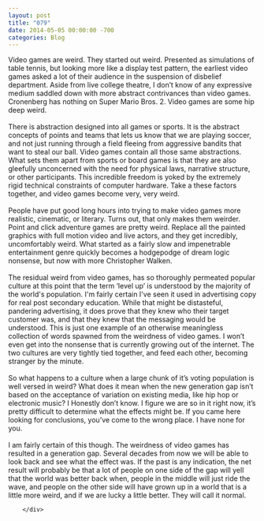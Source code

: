 ```yaml
---
layout: post
title: "079"
date: 2014-05-05 00:00:00 -700
categories: Blog
---
```


<div class="blog-content">
				<div class="paragraph" style="text-align:left;">Video games are weird. They started out weird. Presented as simulations of table tennis, but looking more like a display test pattern, the earliest video games asked a lot of their audience in the suspension of disbelief department. Aside from live college theatre, I don&rsquo;t know of any expressive medium saddled down with more abstract contrivances than video games. Cronenberg has nothing on Super Mario Bros. 2. Video games are some hip deep weird. <br><span></span><br><span></span>There is abstraction designed into all games or sports. It is the abstract concepts of points and teams that lets us know that we are playing soccer, and not just running through a field fleeing from aggressive bandits that want to steal our ball. Video games contain all those same abstractions. What sets them apart from sports or board games is that they are also gleefully unconcerned with the need for physical laws, narrative structure, or other participants. This incredible freedom is yoked by the extremely rigid technical constraints of computer hardware. Take a these factors together, and video games become very, very weird.<br><span></span><br><span></span>People have put good long hours into trying to make video games more realistic, cinematic, or literary. Turns out, that only makes them weirder. Point and click adventure games are pretty weird. Replace all the painted graphics with full motion video and live actors, and they get incredibly, uncomfortably weird. What started as a fairly slow and impenetrable entertainment genre quickly becomes a hodgepodge of dream logic nonsense, but now with more Christopher Walken. <br><span></span><br><span></span>The residual weird from video games, has so thoroughly permeated popular culture at this point that the term &lsquo;level up&rsquo; is understood by the majority of the world's population. I'm fairly certain I've seen it used in advertising copy for real post secondary education. While that might be distasteful, pandering advertising, it does prove that they knew who their target customer was, and that they knew that the messaging would be understood. This is just one example of an otherwise meaningless collection of words spawned from the weirdness of video games. I won&rsquo;t even get into the nonsense that is currently growing out of the internet. The two cultures are very tightly tied together, and feed each other, becoming stranger by the minute. <br><span></span><br><span></span>So what happens to a culture when a large chunk of it&rsquo;s voting population is well versed in weird? What does it mean when the new generation gap isn&rsquo;t based on the acceptance of variation on existing media, like hip hop or electronic music? I Honestly don&rsquo;t know. I figure we are so in it right now, it&rsquo;s pretty difficult to determine what the effects might be. If you came here looking for conclusions, you&rsquo;ve come to the wrong place. I have none for you.<br><span></span><br><span></span>I am fairly certain of this though. The weirdness of video games has resulted in a generation gap. Several decades from now we will be able to look back and see what the effect was. If the past is any indication, the net result will probably be that a lot of people on one side of the gap will yell that the world was better back when, people in the middle will just ride the wave, and people on the other side will have grown up in a world that is a little more weird, and if we are lucky a little better. They will call it normal. <br></div>

		</div>
        